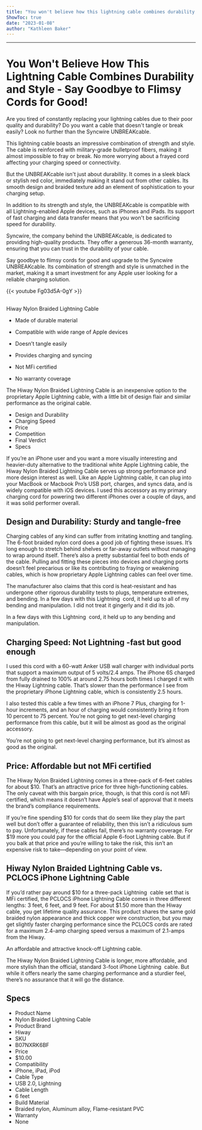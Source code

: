 ```yaml
---
title: "You won't believe how this lightning cable combines durability and style - say goodbye to flimsy cords for good!"
ShowToc: true 
date: "2023-01-08"
author: "Kathleen Baker"
---
```

*****
# You Won't Believe How This Lightning Cable Combines Durability and Style - Say Goodbye to Flimsy Cords for Good!

Are you tired of constantly replacing your lightning cables due to their poor quality and durability? Do you want a cable that doesn't tangle or break easily? Look no further than the Syncwire UNBREAKcable.

This lightning cable boasts an impressive combination of strength and style. The cable is reinforced with military-grade bulletproof fibers, making it almost impossible to fray or break. No more worrying about a frayed cord affecting your charging speed or connectivity.

But the UNBREAKcable isn't just about durability. It comes in a sleek black or stylish red color, immediately making it stand out from other cables. Its smooth design and braided texture add an element of sophistication to your charging setup.

In addition to its strength and style, the UNBREAKcable is compatible with all Lightning-enabled Apple devices, such as iPhones and iPads. Its support of fast charging and data transfer means that you won't be sacrificing speed for durability.

Syncwire, the company behind the UNBREAKcable, is dedicated to providing high-quality products. They offer a generous 36-month warranty, ensuring that you can trust in the durability of your cable.

Say goodbye to flimsy cords for good and upgrade to the Syncwire UNBREAKcable. Its combination of strength and style is unmatched in the market, making it a smart investment for any Apple user looking for a reliable charging solution.

{{< youtube Fg03d5A-0gY >}} 



## 
Hiway Nylon Braided Lightning Cable
 
- Made of durable material
 - Compatible with wide range of Apple devices
 - Doesn’t tangle easily
 - Provides charging and syncing

 
- Not MFi certified
 - No warranty coverage

 
The Hiway Nylon Braided Lightning Cable is an inexpensive option to the proprietary Apple Lightning cable, with a little bit of design flair and similar performance as the original cable. 
 
- Design and Durability
 - Charging Speed
 - Price
 - Competition
 - Final Verdict
 - Specs

 

If you’re an iPhone user and you want a more visually interesting and heavier-duty alternative to the traditional white Apple Lightning cable, the Hiway Nylon Braided Lightning Cable serves up strong performance and more design interest as well. Like an Apple Lightning cable, it can plug into your MacBook or Macbook Pro’s USB port, charges, and syncs data, and is widely compatible with iOS devices. I used this accessory as my primary charging cord for powering two different iPhones over a couple of days, and it was solid performer overall.

 
##   Design and Durability: Sturdy and tangle-free  
 

Charging cables of any kind can suffer from irritating knotting and tangling. The 6-foot braided nylon cord does a good job of fighting these issues. It’s long enough to stretch behind shelves or far-away outlets without managing to wrap around itself. There’s also a pretty substantial feel to both ends of the cable. Pulling and fitting these pieces into devices and charging ports doesn’t feel precarious or like its contributing to fraying or weakening cables, which is how proprietary Apple Lightning cables can feel over time.

 

The manufacturer also claims that this cord is heat-resistant and has undergone other rigorous durability tests to plugs, temperature extremes, and bending. In a few days with this Lightning  cord, it held up to all of my bending and manipulation. I did not treat it gingerly and it did its job. 

 
In a few days with this Lightning  cord, it held up to any bending and manipulation.
 
##   Charging Speed: Not Lightning -fast but good enough  
 

I used this cord with a 60-watt Anker USB wall charger with individual ports that support a maximum output of 5 volts/2.4 amps. The iPhone 6S charged from fully drained to 100% at around 2.75 hours both times I charged it with the Hiway Lightning cable. That’s slower than the performance I see from the proprietary iPhone Lightning cable, which is consistently 2.5 hours. 

 

I also tested this cable a few times with an iPhone 7 Plus, charging for 1-hour increments, and an hour of charging would consistently bring it from 10 percent to 75 percent. You’re not going to get next-level charging performance from this cable, but it will be almost as good as the original accessory. 

 
You’re not going to get next-level charging performance, but it’s almost as good as the original. 
 
##   Price: Affordable but not MFi certified  
 

The Hiway Nylon Braided Lightning comes in a three-pack of 6-feet cables for about $10. That’s an attractive price for three high-functioning cables. The only caveat with this bargain price, though, is that this cord is not MFi certified, which means it doesn’t have Apple’s seal of approval that it meets the brand’s compliance requirements. 

 

If you’re fine spending $10 for cords that do seem like they play the part well but don’t offer a guarantee of reliability, then this isn’t a ridiculous sum to pay. Unfortunately, if these cables fail, there’s no warranty coverage. For $19 more you could pay for the official Apple 6-foot Lightning cable. But if you balk at that price and you’re willing to take the risk, this isn’t an expensive risk to take—depending on your point of view. 

 
##   Hiway Nylon Braided Lightning Cable vs. PCLOCS iPhone Lightning Cable  
 

If you’d rather pay around $10 for a three-pack Lightning  cable set that is MFi certified, the PCLOCS iPhone Lightning Cable comes in three different lengths: 3 feet, 6 feet, and 9 feet. For about $1.50 more than the Hiway cable, you get lifetime quality assurance. This product shares the same gold braided nylon appearance and thick copper wire construction, but you may get slightly faster charging performance since the PCLOCS cords are rated for a maximum 2.4-amp charging speed versus a maximum of 2.1-amps from the Hiway.

 
An affordable and attractive knock-off Lightning cable.  
 
The Hiway Nylon Braided Lightning Cable is longer, more affordable, and more stylish than the official, standard 3-foot iPhone Lightning  cable. But while it offers nearly the same charging performance and a sturdier feel, there’s no assurance that it will go the distance.   
 
##  Specs
 
- Product Name
 - Nylon Braided Lightning Cable
 - Product Brand
 - Hiway
 - SKU
 - B07NXRK6BF
 - Price
 - $10.00
 - Compatibility
 - iPhone, iPad, iPod
 - Cable Type
 - USB 2.0, Lightning
 - Cable Length
 - 6 feet
 - Build Material
 - Braided nylon, Aluminum alloy, Flame-resistant PVC
 - Warranty
 - None





